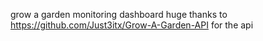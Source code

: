 grow a garden monitoring dashboard
huge thanks to https://github.com/Just3itx/Grow-A-Garden-API for the api